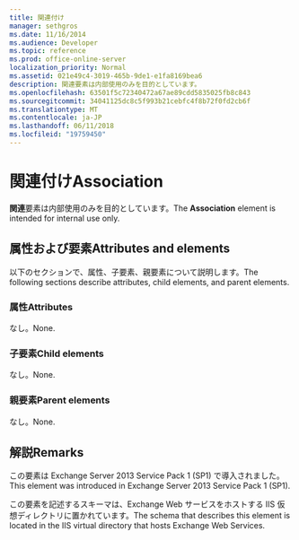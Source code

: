 ```yaml
---
title: 関連付け
manager: sethgros
ms.date: 11/16/2014
ms.audience: Developer
ms.topic: reference
ms.prod: office-online-server
localization_priority: Normal
ms.assetid: 021e49c4-3019-465b-9de1-e1fa8169bea6
description: 関連要素は内部使用のみを目的としています。
ms.openlocfilehash: 63501f5c72340472a67ae89cdd5835025fb8c843
ms.sourcegitcommit: 34041125dc8c5f993b21cebfc4f8b72f0fd2cb6f
ms.translationtype: MT
ms.contentlocale: ja-JP
ms.lasthandoff: 06/11/2018
ms.locfileid: "19759450"
---
```

# <a name="association"></a><span data-ttu-id="0a48f-103">関連付け</span><span class="sxs-lookup"><span data-stu-id="0a48f-103">Association</span></span>

<span data-ttu-id="0a48f-104">**関連**要素は内部使用のみを目的としています。</span><span class="sxs-lookup"><span data-stu-id="0a48f-104">The **Association** element is intended for internal use only.</span></span> 

## <a name="attributes-and-elements"></a><span data-ttu-id="0a48f-105">属性および要素</span><span class="sxs-lookup"><span data-stu-id="0a48f-105">Attributes and elements</span></span>

<span data-ttu-id="0a48f-106">以下のセクションで、属性、子要素、親要素について説明します。</span><span class="sxs-lookup"><span data-stu-id="0a48f-106">The following sections describe attributes, child elements, and parent elements.</span></span>
  
### <a name="attributes"></a><span data-ttu-id="0a48f-107">属性</span><span class="sxs-lookup"><span data-stu-id="0a48f-107">Attributes</span></span>

<span data-ttu-id="0a48f-108">なし。</span><span class="sxs-lookup"><span data-stu-id="0a48f-108">None.</span></span>
  
### <a name="child-elements"></a><span data-ttu-id="0a48f-109">子要素</span><span class="sxs-lookup"><span data-stu-id="0a48f-109">Child elements</span></span>

<span data-ttu-id="0a48f-110">なし。</span><span class="sxs-lookup"><span data-stu-id="0a48f-110">None.</span></span>
  
### <a name="parent-elements"></a><span data-ttu-id="0a48f-111">親要素</span><span class="sxs-lookup"><span data-stu-id="0a48f-111">Parent elements</span></span>

<span data-ttu-id="0a48f-112">なし。</span><span class="sxs-lookup"><span data-stu-id="0a48f-112">None.</span></span>
  
## <a name="remarks"></a><span data-ttu-id="0a48f-113">解説</span><span class="sxs-lookup"><span data-stu-id="0a48f-113">Remarks</span></span>

<span data-ttu-id="0a48f-114">この要素は Exchange Server 2013 Service Pack 1 (SP1) で導入されました。</span><span class="sxs-lookup"><span data-stu-id="0a48f-114">This element was introduced in Exchange Server 2013 Service Pack 1 (SP1).</span></span>
  
<span data-ttu-id="0a48f-115">この要素を記述するスキーマは、Exchange Web サービスをホストする IIS 仮想ディレクトリに置かれています。</span><span class="sxs-lookup"><span data-stu-id="0a48f-115">The schema that describes this element is located in the IIS virtual directory that hosts Exchange Web Services.</span></span>
  

